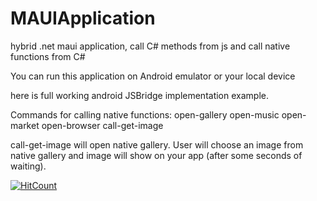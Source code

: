 # MAUIApplication

hybrid .net maui application, call C# methods from js and call native functions from C#

You can run this application on Android emulator or your local device

here is full working android JSBridge implementation example.

Commands for calling native functions:
open-gallery
open-music
open-market
open-browser
call-get-image

call-get-image will open native gallery. User will choose an image from native gallery and image will show on your app (after some seconds of waiting).

  [![HitCount](https://hits.dwyl.com/UZG1/https://githubcom/UZG1/MAUIApplication.svg?style=flat-square)](http://hits.dwyl.com/UZG1/https://githubcom/UZG1/MAUIApplication)
